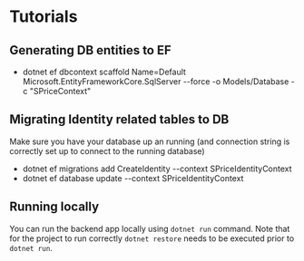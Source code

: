# Tutorials

## Generating DB entities to EF

- dotnet ef dbcontext scaffold Name=Default Microsoft.EntityFrameworkCore.SqlServer --force -o Models/Database -c "SPriceContext"

## Migrating Identity related tables to DB
Make sure you have your database up an running (and connection string is correctly set up to connect to the running database)

- dotnet ef migrations add CreateIdentity --context SPriceIdentityContext
- dotnet ef database update --context SPriceIdentityContext

## Running locally
You can run the backend app locally using `dotnet run` command.
Note that for the project to run correctly `dotnet restore` needs to be executed prior to `dotnet run`.